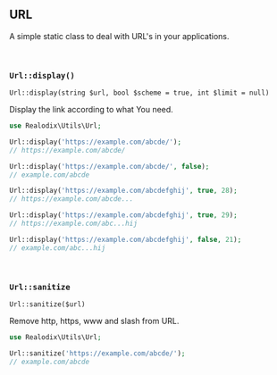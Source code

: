 URL
---

A simple static class to deal with URL's in your applications.


<br>

### `Url::display()`

`Url::display(string $url, bool $scheme = true, int $limit = null)`

Display the link according to what You need.

```php
use Realodix\Utils\Url;

Url::display('https://example.com/abcde/');
// https://example.com/abcde/

Url::display('https://example.com/abcde/', false);
// example.com/abcde

Url::display('https://example.com/abcdefghij', true, 28);
// https://example.com/abcde...

Url::display('https://example.com/abcdefghij', true, 29);
// https://example.com/abc...hij

Url::display('https://example.com/abcdefghij', false, 21);
// example.com/abc...hij
```

<br>

### `Url::sanitize`

`Url::sanitize($url)`

Remove http, https, www and slash from URL.

```php
use Realodix\Utils\Url;

Url::sanitize('https://example.com/abcde/');
// example.com/abcde
```

